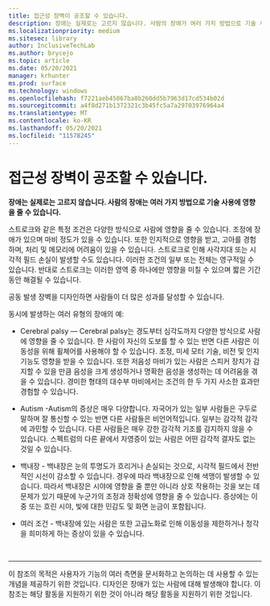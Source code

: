 ```yaml
---
title: 접근성 장벽이 공조할 수 있습니다.
description: 장애는 실제로는 고르지 않습니다. 사람의 장애가 여러 가지 방법으로 기술 사용에 영향을 줄 수 있습니다.
ms.localizationpriority: medium
ms.sitesec: library
author: InclusiveTechLab
ms.author: brycejo
ms.topic: article
ms.date: 05/20/2021
manager: krhunter
ms.prod: surface
ms.technology: windows
ms.openlocfilehash: f7221aeb45067ba8b260dd5b7963d17cd534b02d
ms.sourcegitcommit: a4f8d271b1372321c3b45fc5a7a29703976964a4
ms.translationtype: MT
ms.contentlocale: ko-KR
ms.lasthandoff: 05/20/2021
ms.locfileid: "11578245"
---
```

# <a name="barriers-to-accessibility-can-co-occur"></a>접근성 장벽이 공조할 수 있습니다.

**장애는 실제로는 고르지 않습니다. 사람의 장애는 여러 가지 방법으로 기술 사용에 영향을 줄 수 있습니다.**

스트로크와 같은 특정 조건은 다양한 방식으로 사람에 영향을 줄 수 있습니다. 조정에 장애가 있으며 마비 정도가 있을 수 있습니다. 또한 인지적으로 영향을 받고, 고아를 경험하며, 처리 및 메모리에 어려움이 있을 수 있습니다. 스트로크로 인해 사각지대 또는 시각적 필드 손실이 발생할 수도 있습니다. 이러한 조건의 일부 또는 전체는 영구적일 수 있습니다. 반대로 스트로크는 이러한 영역 중 하나에만 영향을 미칠 수 있으며 짧은 기간 동안 해결될 수 있습니다.

공동 발생 장벽을 디자인하면 사람들이 더 많은 성과를 달성할 수 있습니다.

동시에 발생하는 여러 유형의 장애의 예: 

* Cerebral palsy — Cerebral palsy는 경도부터 심각도까지 다양한 방식으로 사람에 영향을 줄 수 있습니다. 한 사람이 자신의 도보를 할 수 있는 반면 다른 사람은 이동성을 위해 휠체어를 사용해야 할 수 있습니다. 조정, 미세 모터 기술, 비전 및 인지 기능도 영향을 받을 수 있습니다. 또한 저음성 마비가 있는 사람은 스피커 장치가 감지할 수 있을 만큼 음성을 크게 생성하거나 명확한 음성을 생성하는 데 어려움을 겪을 수 있습니다. 경미한 형태의 대수부 마비에서는 조건의 한 두 가지 사소한 효과만 경험할 수 있습니다.

* Autism -Autism의 증상은 매우 다양합니다. 자국어가 있는 일부 사람들은 구두로 말하며 잘 통신할 수 있는 반면 다른 사람들은 비언어적입니다. 일부는 감각적 감각에 과민할 수 있습니다. 다른 사람들은 매우 강한 감각적 기조를 감지하지 않을 수 있습니다. 스펙트럼의 다른 끝에서 자영증이 있는 사람은 어떤 감각적 결자도 없는 것일 수 있습니다.

* 백내장 - 백내장은 눈의 투명도가 흐리거나 손실되는 것으로, 시각적 필드에서 전반적인 시선이 감소할 수 있습니다. 경우에 따라 백내장으로 인해 색맹이 발생할 수 있습니다. 따라서 백내장은 시야에 영향을 줄 뿐만 아니라 상호 작용하는 것을 보는 데 문제가 있기 때문에 누군가의 조정과 정확성에 영향을 줄 수 있습니다. 증상에는 이중 또는 흐린 시야, 빛에 대한 민감도 및 화면 눈금이 포함됩니다. 

* 여러 조건 - 백내장에 있는 사람은 또한 고급노화로 인해 이동성을 제한하거나 청각을 희미하게 하는 증상이 있을 수 있습니다.


&nbsp;

[comment]: # (Footer 문)
___
이 참조의 목적은 사용자가 기능의 여러 측면을 문서화하고 논의하는 데 사용할 수 있는 개념을 제공하기 위한 것입니다. 디자인은 장애가 있는 사람에 대해 발생해야 합니다. 이 참조는 해당 활동을 지원하기 위한 것이 아니라 해당 활동을 지원하기 위한 것입니다. 
